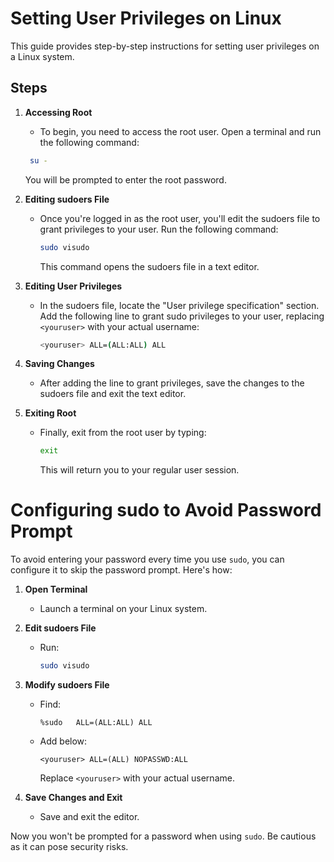 # Setting User Privileges on Linux

This guide provides step-by-step instructions for setting user privileges on a Linux system.

## Steps

1. **Accessing Root**
   - To begin, you need to access the root user. Open a terminal and run the following command:
   
    ```bash
     su -
     ```
     You will be prompted to enter the root password.

2. **Editing sudoers File**
   - Once you're logged in as the root user, you'll edit the sudoers file to grant privileges to your user. Run the following command:

     ```bash
     sudo visudo
     ```
     This command opens the sudoers file in a text editor.

3. **Editing User Privileges**
   - In the sudoers file, locate the "User privilege specification" section. Add the following line to grant sudo privileges to your user, replacing `<youruser>` with your actual username:

     ```bash
     <youruser> ALL=(ALL:ALL) ALL
     ```

4. **Saving Changes**
   - After adding the line to grant privileges, save the changes to the sudoers file and exit the text editor.

5. **Exiting Root**
   - Finally, exit from the root user by typing:

     ```bash
     exit
     ```
     This will return you to your regular user session.

# Configuring sudo to Avoid Password Prompt

To avoid entering your password every time you use `sudo`, you can configure it to skip the password prompt. Here's how:

1. **Open Terminal**
   - Launch a terminal on your Linux system.

2. **Edit sudoers File**
   - Run:
   
     ```bash
     sudo visudo
     ```

3. **Modify sudoers File**
   - Find:
     ```
     %sudo   ALL=(ALL:ALL) ALL
     ```
   - Add below:
     ```
     <youruser> ALL=(ALL) NOPASSWD:ALL
     ```
     Replace `<youruser>` with your actual username.

4. **Save Changes and Exit**
   - Save and exit the editor.

Now you won't be prompted for a password when using `sudo`. Be cautious as it can pose security risks.

